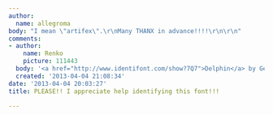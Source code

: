 ```yaml
---
author:
  name: allegroma
body: "I mean \"artifex\".\r\nMany THANX in advance!!!!\r\n\r\n"
comments:
- author:
    name: Renko
    picture: 111443
  body: '<a href="http://www.identifont.com/show?7Q7">Delphin</a> by Georg Trump. '
  created: '2013-04-04 21:08:34'
date: '2013-04-04 20:03:27'
title: PLEASE!! I appreciate help identifying this font!!!

---
```

